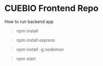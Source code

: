 # CUEBIO Frontend Repo

How to run backend app

> npm install

> npm install express

> npm install -g nodemon

> npm start